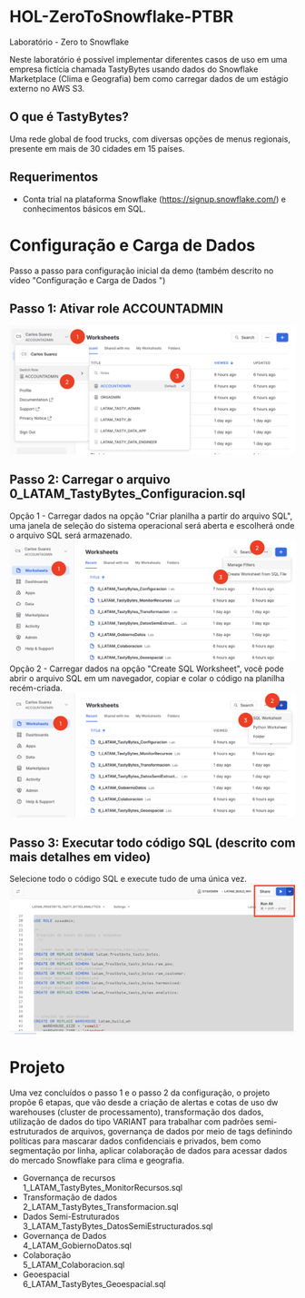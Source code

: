 # HOL-ZeroToSnowflake-PTBR
Laboratório - Zero to Snowflake

Neste laboratório é possível implementar diferentes casos de uso em uma empresa fictícia chamada TastyBytes usando dados do Snowflake Marketplace (Clima e Geografia) bem como carregar dados de um estágio externo no AWS S3.


## O que é TastyBytes?

Uma rede global de food trucks, com diversas opções de menus regionais, presente em mais de 30 cidades em 15 países.


## Requerimentos
- Conta trial na plataforma Snowflake (https://signup.snowflake.com/) e conhecimentos básicos em SQL.


# Configuração e Carga de Dados 

Passo a passo para configuração inicial da demo (também descrito no vídeo "Configuração e Carga de Dados ") 


## Passo 1: Ativar role ACCOUNTADMIN
![rol accountadmin](images/rol.png)

## Passo 2: Carregar o arquivo 0_LATAM_TastyBytes_Configuracion.sql
Opção 1 - Carregar dados na opção "Criar planilha a partir do arquivo SQL", uma janela de seleção do sistema operacional será aberta e escolherá onde o arquivo SQL será armazenado.
![rol accountadmin](images/op2.png)
Opção 2 - Carregar dados na opção "Create SQL Worksheet", você pode abrir o arquivo SQL em um navegador, copiar e colar o código na planilha recém-criada.
![rol accountadmin](images/op1.png)
## Passo 3: Executar todo código SQL (descrito com mais detalhes em video)
Selecione todo o código SQL e execute tudo de uma única vez.
![rol accountadmin](images/op3.png)



# Projeto

Uma vez concluídos o passo 1 e o passo 2 da configuração, o projeto propõe 6 etapas, que vão desde a criação de alertas e cotas de uso dw warehouses (cluster de processamento), transformação dos dados, utilização de dados do tipo VARIANT para trabalhar com padrões semi-estruturados de arquivos, governança de dados por meio de tags definindo políticas para mascarar dados confidenciais e privados, bem como segmentação por linha, aplicar colaboração de dados para acessar dados do mercado Snowflake para clima e geografia.

- Governança de recursos
<br>1_LATAM_TastyBytes_MonitorRecursos.sql
- Transformação de dados
<br>2_LATAM_TastyBytes_Transformacion.sql
- Dados Semi-Estruturados
<br>3_LATAM_TastyBytes_DatosSemiEstructurados.sql
- Governança de Dados
<br>4_LATAM_GobiernoDatos.sql
- Colaboração
<br>5_LATAM_Colaboracion.sql
- Geoespacial 
<br>6_LATAM_TastyBytes_Geoespacial.sql
